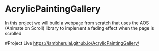 # AcrylicPaintingGallery
In this project we will build a webpage from scratch that uses the AOS (Animate on Scroll) library to implement a fading effect when the page is scrolled

#Project Live
https://iambherulal.github.io/AcrylicPaintingGallery/
